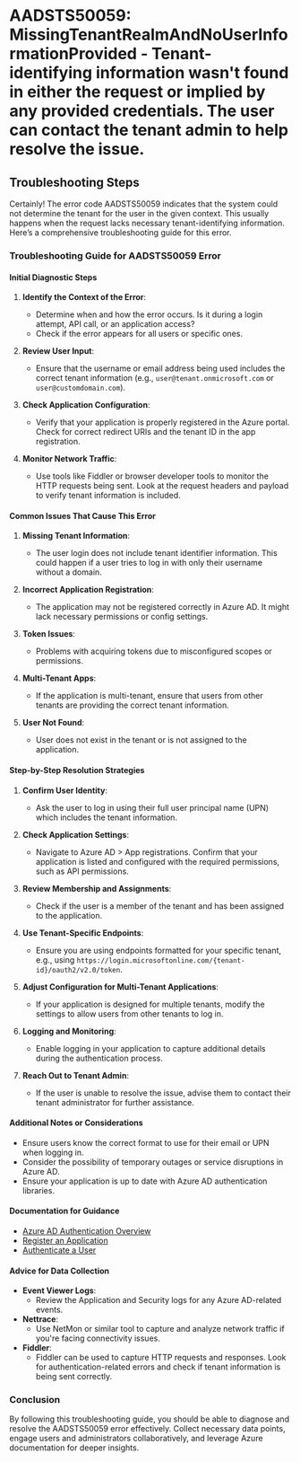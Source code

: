 # AADSTS50059: MissingTenantRealmAndNoUserInformationProvided - Tenant-identifying information wasn't found in either the request or implied by any provided credentials. The user can contact the tenant admin to help resolve the issue.


## Troubleshooting Steps
Certainly! The error code AADSTS50059 indicates that the system could not determine the tenant for the user in the given context. This usually happens when the request lacks necessary tenant-identifying information. Here’s a comprehensive troubleshooting guide for this error.

### Troubleshooting Guide for AADSTS50059 Error

#### Initial Diagnostic Steps
1. **Identify the Context of the Error**:
   - Determine when and how the error occurs. Is it during a login attempt, API call, or an application access?
   - Check if the error appears for all users or specific ones.

2. **Review User Input**:
   - Ensure that the username or email address being used includes the correct tenant information (e.g., `user@tenant.onmicrosoft.com` or `user@customdomain.com`).

3. **Check Application Configuration**:
   - Verify that your application is properly registered in the Azure portal. Check for correct redirect URIs and the tenant ID in the app registration.

4. **Monitor Network Traffic**:
   - Use tools like Fiddler or browser developer tools to monitor the HTTP requests being sent. Look at the request headers and payload to verify tenant information is included.

#### Common Issues That Cause This Error
1. **Missing Tenant Information**:
   - The user login does not include tenant identifier information. This could happen if a user tries to log in with only their username without a domain.

2. **Incorrect Application Registration**:
   - The application may not be registered correctly in Azure AD. It might lack necessary permissions or config settings.

3. **Token Issues**:
   - Problems with acquiring tokens due to misconfigured scopes or permissions.

4. **Multi-Tenant Apps**:
   - If the application is multi-tenant, ensure that users from other tenants are providing the correct tenant information.

5. **User Not Found**:
   - User does not exist in the tenant or is not assigned to the application.

#### Step-by-Step Resolution Strategies
1. **Confirm User Identity**:
   - Ask the user to log in using their full user principal name (UPN) which includes the tenant information.

2. **Check Application Settings**:
   - Navigate to Azure AD > App registrations. Confirm that your application is listed and configured with the required permissions, such as API permissions.

3. **Review Membership and Assignments**:
   - Check if the user is a member of the tenant and has been assigned to the application. 

4. **Use Tenant-Specific Endpoints**:
   - Ensure you are using endpoints formatted for your specific tenant, e.g., using `https://login.microsoftonline.com/{tenant-id}/oauth2/v2.0/token`.

5. **Adjust Configuration for Multi-Tenant Applications**:
   - If your application is designed for multiple tenants, modify the settings to allow users from other tenants to log in.

6. **Logging and Monitoring**:
   - Enable logging in your application to capture additional details during the authentication process.

7. **Reach Out to Tenant Admin**:
   - If the user is unable to resolve the issue, advise them to contact their tenant administrator for further assistance.

#### Additional Notes or Considerations
- Ensure users know the correct format to use for their email or UPN when logging in.
- Consider the possibility of temporary outages or service disruptions in Azure AD.
- Ensure your application is up to date with Azure AD authentication libraries.

#### Documentation for Guidance
- [Azure AD Authentication Overview](https://docs.microsoft.com/en-us/azure/active-directory/develop/authentication-scenarios)
- [Register an Application](https://docs.microsoft.com/en-us/azure/active-directory/develop/quickstart-register-app)
- [Authenticate a User](https://docs.microsoft.com/en-us/azure/active-directory/develop/scenario-desktop-acquire-token)

#### Advice for Data Collection
- **Event Viewer Logs**:
  - Review the Application and Security logs for any Azure AD-related events.
- **Nettrace**:
  - Use NetMon or similar tool to capture and analyze network traffic if you're facing connectivity issues.
- **Fiddler**:
  - Fiddler can be used to capture HTTP requests and responses. Look for authentication-related errors and check if tenant information is being sent correctly.

### Conclusion
By following this troubleshooting guide, you should be able to diagnose and resolve the AADSTS50059 error effectively. Collect necessary data points, engage users and administrators collaboratively, and leverage Azure documentation for deeper insights.